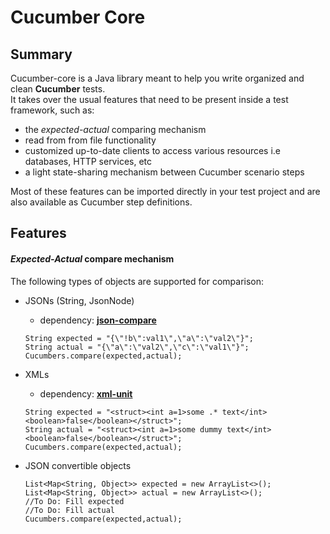 # Cucumber Core

## Summary
Cucumber-core is a Java library meant to help you write organized and clean **Cucumber** tests.  
It takes over the usual features that need to be present inside a test framework, such as:  
* the _expected-actual_ comparing mechanism
* read from from file functionality
* customized up-to-date clients to access various resources i.e databases, HTTP services, etc  
* a light state-sharing mechanism between Cucumber scenario steps       

Most of these features can be imported directly in your test project and are also available as Cucumber step definitions.  
  

## Features
#### _Expected-Actual_ compare mechanism
The following types of objects are supported for comparison:
* JSONs (String, JsonNode)  
  * dependency: [**json-compare**](https://github.com/fslev/json-compare)
   ~~~~
   String expected = "{\"!b\":val1\",\"a\":\"val2\"}";
   String actual = "{\"a\":\"val2\",\"c\":\"val1\"}";
   Cucumbers.compare(expected,actual);
   ~~~~

* XMLs  
  * dependency: [**xml-unit**](https://github.com/xmlunit/xmlunit)
   ~~~~
   String expected = "<struct><int a=1>some .* text</int><boolean>false</boolean></struct>";
   String actual = "<struct><int a=1>some dummy text</int><boolean>false</boolean></struct>";
   Cucumbers.compare(expected,actual);
   ~~~~      

* JSON convertible objects  
     
   ~~~~
   List<Map<String, Object>> expected = new ArrayList<>();
   List<Map<String, Object>> actual = new ArrayList<>();
   //To Do: Fill expected
   //To Do: Fill actual
   Cucumbers.compare(expected,actual);
   ~~~~      